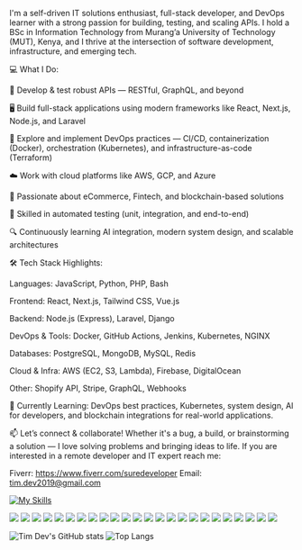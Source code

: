I'm a self-driven IT solutions enthusiast, full-stack developer, and DevOps learner with a strong passion for building, testing, and scaling APIs. I hold a BSc in Information Technology from Murang’a University of Technology (MUT), Kenya, and I thrive at the intersection of software development, infrastructure, and emerging tech.

💻 What I Do:

🔧 Develop & test robust APIs — RESTful, GraphQL, and beyond

🖥️ Build full-stack applications using modern frameworks like React, Next.js, Node.js, and Laravel

🚀 Explore and implement DevOps practices — CI/CD, containerization (Docker), orchestration (Kubernetes), and infrastructure-as-code (Terraform)

☁️ Work with cloud platforms like AWS, GCP, and Azure

🛒 Passionate about eCommerce, Fintech, and blockchain-based solutions

🧪 Skilled in automated testing (unit, integration, and end-to-end)

🔍 Continuously learning AI integration, modern system design, and scalable architectures



🛠️ Tech Stack Highlights:

Languages: JavaScript, Python, PHP, Bash

Frontend: React, Next.js, Tailwind CSS, Vue.js

Backend: Node.js (Express), Laravel, Django

DevOps & Tools: Docker, GitHub Actions, Jenkins, Kubernetes, NGINX

Databases: PostgreSQL, MongoDB, MySQL, Redis

Cloud & Infra: AWS (EC2, S3, Lambda), Firebase, DigitalOcean

Other: Shopify API, Stripe, GraphQL, Webhooks



🌱 Currently Learning:
DevOps best practices, Kubernetes, system design, AI for developers, and blockchain integrations for real-world applications.

📫 Let’s connect & collaborate!
Whether it's a bug, a build, or brainstorming a solution — I love solving problems and bringing ideas to life.
If you are interested in a remote developer and IT expert reach me:

Fiverr: https://www.fiverr.com/suredeveloper
Email: tim.dev2019@gmail.com

[![My Skills](https://skillicons.dev/icons?i=css,discord,django,docker,express,firebase,github,sublime,ruby,redux,mongo,php,go,graphql,heroku,nodejs,figma&theme=light)](https://skillicons.dev)


<img src="https://img.shields.io/badge/Wordpress-21759B?style=for-the-badge&logo=wordpress&logoColor=white" /> <img src="https://img.shields.io/badge/shopify-8DB543?style=for-the-badge&logo=Shopify&logoColor=white" />  <img src="https://img.shields.io/badge/Kubernetes-3069DE?style=for-the-badge&logo=kubernetes&logoColor=white" /> <img src="https://img.shields.io/badge/Jenkins-49728B?style=for-the-badge&logo=jenkins&logoColor=white" /> <img src="https://img.shields.io/badge/Vercel-000000?style=for-the-badge&logo=vercel&logoColor=white" /> <img src="https://img.shields.io/badge/Elastic_Search-005571?style=for-the-badge&logo=elasticsearch&logoColor=white" /> <img src="https://img.shields.io/badge/Pexels-05A081?style=for-the-badge&logo=pexels&logoColor=white" /> <img src="https://img.shields.io/badge/Ansible-000000?style=for-the-badge&logo=ansible&logoColor=white" />
<img src="https://img.shields.io/badge/Composer-885630?style=for-the-badge&logo=Composer&logoColor=white" /> <img src="https://img.shields.io/badge/Laravel-FF2D20?style=for-the-badge&logo=laravel&logoColor=white"/> <img src="https://img.shields.io/badge/next%20js-000000?style=for-the-badge&logo=nextdotjs&logoColor=white" />
<img src="https://img.shields.io/badge/npm-CB3837?style=for-the-badge&logo=npm&logoColor=white" /> <img src="https://img.shields.io/badge/nuxt%20js-00C58E?style=for-the-badge&logo=nuxtdotjs&logoColor=white" /> <img src="https://img.shields.io/badge/Postman-FF6C37?style=for-the-badge&logo=Postman&logoColor=white" />
<img src="https://img.shields.io/badge/remix-000000?style=for-the-badge&logo=remix&logoColor=white"/> <img src="https://img.shields.io/badge/Sass-CC6699?style=for-the-badge&logo=sass&logoColor=white" />
<img src="https://img.shields.io/badge/Spring_Boot-F2F4F9?style=for-the-badge&logo=spring-boot"/> <img src="https://img.shields.io/badge/Swagger-85EA2D?style=for-the-badge&logo=Swagger&logoColor=white" /> <img src="https://img.shields.io/badge/Vue%20js-35495E?style=for-the-badge&logo=vuedotjs&logoColor=4FC08D" /> <img src="https://img.shields.io/badge/Xampp-F37623?style=for-the-badge&logo=xampp&logoColor=white" /> <img src="https://img.shields.io/badge/VSCode-0078D4?style=for-the-badge&logo=visual%20studio%20code&logoColor=white" /> <img src="https://img.shields.io/badge/VMware-231f20?style=for-the-badge&logo=VMware&logoColor=white" /> <img src="https://img.shields.io/badge/VirtualBox-21416b?style=for-the-badge&logo=VirtualBox&logoColor=white" /> <img src="https://img.shields.io/badge/Proxmox-E57000?style=for-the-badge&logo=proxmox&logoColor=white" />

![Tim Dev's GitHub stats](https://github-readme-stats.vercel.app/api?username=Timdev0x&show_icons=true&theme=radical) 
![Top Langs](https://github-readme-stats.vercel.app/api/top-langs/?username=Timdev0x&hide_progress=true)
             
        


